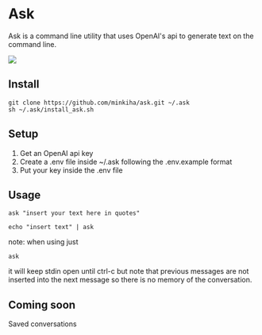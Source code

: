 # Ask

Ask is a command line utility that uses OpenAI's api to generate text on the command line.

![](https://github.com/minkiha/ask/askdemo.gif)

## Install

```
git clone https://github.com/minkiha/ask.git ~/.ask
sh ~/.ask/install_ask.sh
```

## Setup

1. Get an OpenAI api key
2. Create a .env file inside ~/.ask following the .env.example format
3. Put your key inside the .env file

## Usage

```
ask "insert your text here in quotes"
```

```
echo "insert text" | ask
```

note: when using just
```
ask
```
it will keep stdin open until ctrl-c but note that previous messages are not inserted into the next message so there is no memory of the conversation.

## Coming soon

Saved conversations

